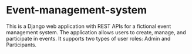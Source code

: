 # Event-management-system
This is a Django web application with REST APIs for a fictional event management system. The application allows users to create, manage, and participate in events. It supports two types of user roles: Admin and Participants.
